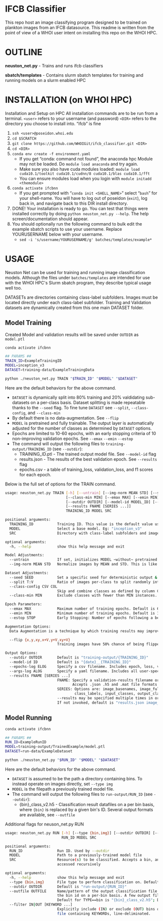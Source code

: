 # IFCB Classifier

This repo host an image classifying program designed to be trained on plankton images from an IFCB datasource.
This readme is written from the point of view of a WHOI user intent on installing this repo on the WHOI HPC.

# OUTLINE

**neuston_net.py** - Trains and runs ifcb classifiers

**sbatch/templates** - Contains slurm sbatch templates for training and running models on a slurm enabled HPC 

# INSTALLATION (on WHOI HPC)

Installation and Setup on HPC
All installation commands are to be run from a terminal.
`<user>` refers to your username (and password)
`<DIR>` refers to the directory you choose to install into. “ifcb” is fine

1. `ssh <user>@poseidon.whoi.edu`
0. `cd $SCRATCH`
0. `git clone https://github.com/WHOIGit/ifcb_classifier.git <DIR>`
0. `cd <DIR>`
0. `conda env create -f environment.yaml`
    * If you get “conda: command not found”, the anaconda hpc Module may not be loaded. Do `module load anaconda` and try again.
     * Make sure you also have cuda modules loaded:
`module load cuda10.1/toolkit cuda10.1/cudnn/8 cuda10.1/blas cuda10.1/fft`
    * You can ensure modules load when you login with `module initadd <themodule>`
0. `conda activate ifcbnn`
    * If you get prompted with “`conda init <SHELL_NAME>`” select “`bash`” for your shell-name. You will have to log out of poseidon (`exit`), log back in, and navigate back to this DIR install directory.
0. DONE! Your installation is ready to go. You can test that things were installed correctly by doing `python neuston_net.py --help`. The help screen/documentation should appear.
0. You should optionally run the following command to bulk edit the example sbatch scripts to use your username. Replace YOURUSERNAME below with your username.
    * `sed -i 's/username/YOURUSERNAME/g' batches/templates/example*`


# USAGE

Neuston Net can be used for training and running image classification models.
Although the files under `batches/templates` are intended for use with the WHOI HPC's Slurm sbatch program, they describe typical usage well too.

DATASETs are directories containing class-label subfolders. Images must be located directly under each class-label subfolder. 
Training and Validation datasets are dynamically created from this one main DATASET folder.  

## Model Training
Created Model and validation results will be saved under `OUTDIR` as `model.ptl`
```sh
conda activate ifcbnn

## PARAMS ##
TRAIN_ID=ExampleTrainingID
MODEL=inception_v3
DATASET=training-data/ExampleTrainingData

python ./neuston_net.py TRAIN "$TRAIN_ID" "$MODEL" "$DATASET"

```
Here are the default behaviors for the above command.

* `DATASET` is dynamically split into 80% training and 20% valdidating sub-datasets on a per-class basis. Dataset splitting is made repeatable thanks to the `--seed` flag. To fine tune `DATASET` see `--split`, `--class-config`, and `--class-min` 
* By default there is no data-augmentation. See `--flip`
* `MODEL` is pretrained and fully trainable. The output layer is automatically adjusted for the number of classes as determined by `DATASET` options.
* Epochs are limited to 10-60 epochs, with an early stopping criteria of 10 non-improving validation epochs. See `--emax` `--emin` `--estop`
* The command will output the following files to `training-output/TRAINING_ID` (see `--outdir`): 
  * TRAINING_ID.ptl - The trained output model file. See `--model-id` flag
  * results.json - The results of the best validation epoch. See `--results` flag 
  * epochs.csv - a table of training_loss, validation_loss, and f1 scores for each epoch.
 
Below is the full set of options for the TRAIN command.
```sh
usage: neuston_net.py TRAIN [-h] [--untrain] [--img-norm MEAN STD] [--seed SEED] [--split T:V] [--class-config CSV COL]
                            [--class-min MIN] [--emax MAX] [--emin MIN] [--estop STOP] [--flip {x,y,xy,x+V,y+V,xy+V}]
                            [--outdir OUTDIR] [--model-id MODEL_ID] [--epochs-log EPOCHS_LOG] [--args-log ARGS_LOG]
                            [--results FNAME [SERIES ...]]
                            TRAINING_ID MODEL SRC

positional arguments:
  TRAINING_ID           Training ID. This value is the default value used by --outdir and --model-id.
  MODEL                 Select a base model. Eg: "inception_v3"
  SRC                   Directory with class-label subfolders and images

optional arguments:
  -h, --help            show this help message and exit

Model Adjustments:
  --untrain             If set, initializes MODEL ~without~ pretrained neurons. Default (unset) is pretrained
  --img-norm MEAN STD   Normalize images by MEAN and STD. This is like whitebalancing.

Dataset Adjustments:
  --seed SEED           Set a specific seed for deterministic output & dataset-splitting reproducability.
  --split T:V           Ratio of images per-class to split randomly into Training and Validation datasets. Randomness affected by SEED. Default is "80:20"
  --class-config CSV COL
                        Skip and combine classes as defined by column COL of a special CSV configuration file
  --class-min MIN       Exclude classes with fewer than MIN instances. Default is 2

Epoch Parameters:
  --emax MAX            Maximum number of training epochs. Default is 60
  --emin MIN            Minimum number of training epochs. Default is 10
  --estop STOP          Early Stopping: Number of epochs following a best-epoch after-which to stop training. Set STOP=0 to disable. Default is 10

Augmentation Options:
  Data Augmentation is a technique by which training results may improved by simulating novel input

  --flip {x,y,xy,x+V,y+V,xy+V}
                        Training images have 50% chance of being flipped along the designated axis: (x) vertically, (y) horizontally, (xy) either/both. May optionally specify "+V" to include Validation dataset

Output Options:
  --outdir OUTDIR       Default is "training-output/{TRAINING_ID}"
  --model-id ID         Default is "{date}__{TRAINING_ID}"
  --epochs-log ELOG     Specify a csv filename. Includes epoch, loss, validation loss, and f1 scores. Default is epochs.csv
  --args-log ALOG       Specify a yaml filename. Includes all user-specified and default training parameters.
  --results FNAME [SERIES ...]
                        FNAME: Specify a validation-results filename or pattern. Valid patterns are: "{epoch}". 
                               Accepts .json .h5 and .mat file formats. Default is "results.json". 
                        SERIES: Options are: image_basenames, image_fullpaths, output_ranks, output_classranks, confusion_matrix. 
                                class_labels, input_classes, output_classes are always included by default. 
                        --results may be specified multiple times in order to create different files. 
                        If not invoked, default is "results.json image_basenames output_ranks"

```
## Model Running

```sh
conda activate ifcbnn

## PARAMS ##
RUN_ID=ExampleRunID
MODEL=training-output/TrainedExample/model.ptl
DATASET=run-data/ExampleDataset

python ./neuston_net.py "$RUN_ID" "$MODEL" "$DATASET"

```
Here are the default behaviors for the above command.
* `DATASET` is assumed to be the path a directory containing bins. To instead operate on images directly, set `--type img`
* `MODEL` is the filepath a previously trained model file. 
* The command will output the following files to `run-output/RUN_ID` (see `--outdir`):
  * {bin}_class_v2.h5 - Classification result datafiles on a per bin basis, where `{bin}` is replaced by a given bin's ID. Several output formats are available, see `--outfile`

Additional flags for neuson_net.py RUN
```sh
usage: neuston_net.py RUN [-h] [--type {bin,img}] [--outdir OUTDIR] [--outfile OUTFILE] [--filter IN|OUT [KEYWORD ...]]
                          RUN_ID MODEL SRC

positional arguments:
  RUN_ID                Run ID. Used by --outdir
  MODEL                 Path to a previously-trained model file
  SRC                   Resource(s) to be classified. Accepts a bin, an image, a text-file, or a directory. Directories are
                        accessed recursively

optional arguments:
  -h, --help            show this help message and exit
  --type {bin,img}      File type to perform classification on. Defaults is "bin"
  --outdir OUTDIR       Default is "run-output/{RUN_ID}"
  --outfile OUTFILE     Name/pattern of the output classification file. If TYPE==bin, "{bin}" in OUTFILE will be replaced with
                        the bin id on a per-bin basis. A few output file formats are recognized: .csv, .mat, and .h5 (hdf).
                        Default for TYPE==bin is "{bin}_class_v2.h5"; Default for TYPE==img is "img_results.csv".
  --filter IN|OUT [KEYWORD ...]
                        Explicitly include (IN) or exclude (OUT) bins or image-files by KEYWORDs. KEYWORD may also be a text
                        file containing KEYWORDs, line-deliminated.

```



